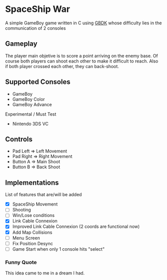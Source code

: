 # SpaceShip War
A simple GameBoy game written in C using [GBDK](https://github.com/gbdk-2020/gbdk-2020) whose difficulty lies in the communication of 2 consoles

## Gameplay
The player main objetive is to score a point arriving on the enemy base.
Of course both players can shoot each other to make it difficult to reach. Also if both player crossed each other, they can back-shoot.

## Supported Consoles
- GameBoy
- GameBoy Color
- GameBoy Advance

Experimental / Must Test
- Nintendo 3DS VC

## Controls
- Pad Left => Left Movement
- Pad Right => Right Movement
- Button A => Main Shoot
- Button B => Back Shoot

## Implementations
List of features that are/will be added
- [x] SpaceShip Movement
- [ ] Shooting
- [ ] Win/Lose conditions
- [x] Link Cable Connexion
- [x] Improved Link Cable Connexion (2 coords are functional now)
- [x] Add Map Collisions
- [ ] Menu Screen
- [ ] Fix Position Desync
- [ ] Game Start when only 1 console hits "select"

### Funny Quote
This idea came to me in a dream I had.